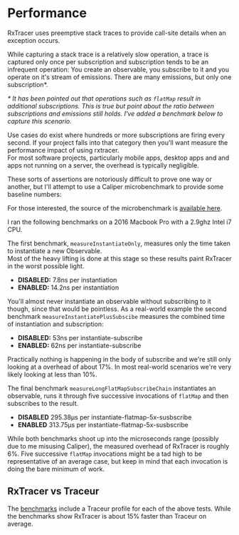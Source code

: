 # Performance
RxTracer uses preemptive stack traces to provide call-site details when an exception occurs. 

While capturing a stack trace is a relatively slow operation, a trace is captured only once per subscription and 
subscription tends to be an infrequent operation: You create an observable, you subscribe to it and you operate 
on it's stream of emissions.  There are many emissions, but only one subscription*.

_\* It has been pointed out that operations such as `flatMap` result in additional subscriptions. This is true but
point about the ratio between subscriptions and emissions still holds. I've added a benchmark below to 
capture this scenario._ 

Use cases do exist where hundreds or more subscriptions are firing every second.  If
your project falls into that category then you'll want measure the performance impact of using rxtracer.  
For most software projects, particularly mobile apps, desktop apps and and apps not running on a server, 
the overhead is typically negligible.

These sorts of assertions are notoriously difficult to prove one way or another, but  I'll attempt to
use a Caliper microbenchmark to provide some baseline numbers:

For those interested, the source of the microbenchmark is [available here](rxtracer/src/test/java/com/halfhp/rxtracer/RxTracerBenchmark.java).

I ran the following benchmarks on a 2016 Macbook Pro with a 2.9ghz Intel i7 CPU.

The first benchmark, `measureInstantiateOnly`, measures only the time taken to instantiate a new Observable.  
Most of the heavy lifting is done at this stage so these results paint RxTracer in
the worst possible light.

* **DISABLED:** 7.8ns per instantiation
* **ENABLED:** 14.2ns per instantiation

You'll almost never instantiate an observable without subscribing to it though, since that would be pointless.  As a 
real-world example the second benchmark  `measureInstantiatePlusSubscibe` measures the combined time of instantiation and subscription:

* **DISABLED:** 53ns per instantiate-subscribe
* **ENABLED:** 62ns per instantiate-subscribe
 
Practically nothing is happening in the body of subscribe and we're still only
looking at a overhead of about 17%. In most real-world scenarios we're very likely looking at less than 10%.

The final benchmark `measureLongFlatMapSubscribeChain` instantiates an observable, runs it through five successive
invocations of `flatMap` and then subscribes to the result.

* **DISABLED** 295.38μs per instantiate-flatmap-5x-susbscribe
* **ENABLED** 313.75μs per instantiate-flatmap-5x-susbscribe

While both benchmarks shoot up into the microseconds range (possibly due to me misusing Caliper), the measured overhead 
of RxTracer is roughly 6%.  Five successive `flatMap` invocations might be a tad high to be representative of an average case, 
but keep in mind that each invocation is doing the bare minimum of work. 

## RxTracer vs Traceur
The [benchmarks](rxtracer/src/test/java/com/halfhp/rxtracer/RxTracerBenchmark.java) include a Traceur profile for each of the above tests.
While the benchmarks show RxTracer is about 15% faster than Traceur on average.